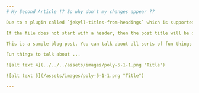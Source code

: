 ```yaml
---
# My Second Article !? So why don't my changes appear ??

Due to a plugin called `jekyll-titles-from-headings` which is supported by GitHub Pages by default. The above header (in the markdown file) will be automatically used as the pages title.

If the file does not start with a header, then the post title will be derived from the filename.

This is a sample blog post. You can talk about all sorts of fun things here.

Fun things to talk about ...

![alt text 4](../../../assets/images/poly-5-1-1.png "Title")

![alt text 5](/assets/images/poly-5-1-1.png "Title")

---
```

